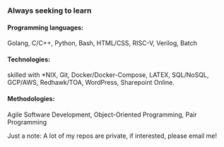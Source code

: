### Always seeking to learn

#### Programming languages: 
Golang, C/C++, Python, Bash, HTML/CSS,  RISC-V, Verilog, Batch
#### Technologies: 
skilled with *NIX, Git, Docker/Docker-Compose, LATEX, SQL/NoSQL, GCP/AWS, Redhawk/TOA, WordPress, Sharepoint Online.

#### Methodologies: 
Agile Software Development, Object-Oriented Programming, Pair Programming

Just a note: A lot of my repos are private, if interested, please email me!

<!--
**Toaddyan/Toaddyan** is a ✨ _special_ ✨ repository because its `README.md` (this file) appears on your GitHub profile.

Here are some ideas to get you started:

- 🔭 I’m currently working on ...
- 🌱 I’m currently learning ...
- 👯 I’m looking to collaborate on ...
- 🤔 I’m looking for help with ...
- 💬 Ask me about ...
- 📫 How to reach me: ...
- 😄 Pronouns: ...
- ⚡ Fun fact: ...
-->
